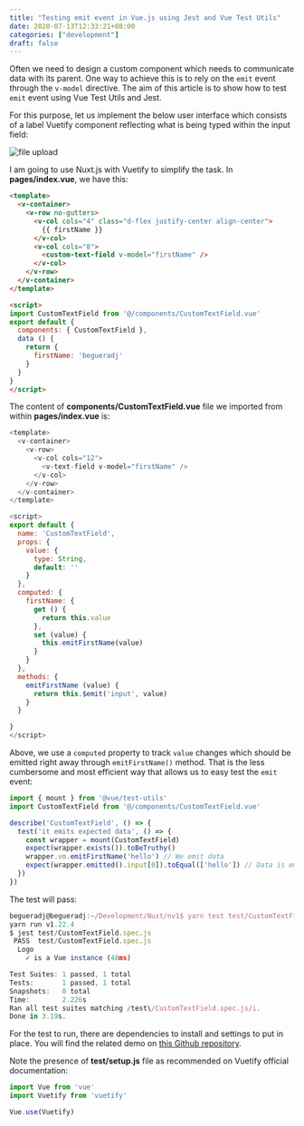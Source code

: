 ```yaml
---
title: "Testing emit event in Vue.js using Jest and Vue Test Utils"
date: 2020-07-13T12:33:21+08:00
categories: ["development"]
draft: false
---
```

Often we need to design a custom component which needs to communicate data with its parent. One way to achieve this is to rely on the `emit` event through the `v-model` directive. The aim of this article is to show how to test `emit` event using Vue Test Utils and Jest.


For this purpose, let us implement the below user interface which consists of a label Vuetify component reflecting what is being typed within the input field:

![file upload](emit_event.png)

I am going to use Nuxt.js with Vuetify to simplify the task. 
In **pages/index.vue**, we have this:

```html
<template>
  <v-container>
    <v-row no-gutters>
      <v-col cols="4" class="d-flex justify-center align-center">
        {{ firstName }}
      </v-col>
      <v-col cols="8">
        <custom-text-field v-model="firstName" />
      </v-col>
    </v-row>
  </v-container>
</template>

<script>
import CustomTextField from '@/components/CustomTextField.vue'
export default {
  components: { CustomTextField },
  data () {
    return {
      firstName: 'begueradj'
    }
  }
}
</script>
```
The content of **components/CustomTextField.vue** file we imported from within **pages/index.vue** is:
```javascript
<template>
  <v-container>
    <v-row>
      <v-col cols="12">
        <v-text-field v-model="firstName" />
      </v-col>
    </v-row>
  </v-container>
</template>

<script>
export default {
  name: 'CustomTextField',
  props: {
    value: {
      type: String,
      default: ''
    }
  },
  computed: {
    firstName: {
      get () {
        return this.value
      },
      set (value) {
        this.emitFirstName(value)
      }
    }
  },
  methods: {
    emitFirstName (value) {
      return this.$emit('input', value)
    }
  }

}
</script>
```
Above, we use a `computed` property to track `value` changes which should be emitted right away through `emitFirstName()` method. That is the less cumbersome and most efficient way that allows us to easy test the `emit` event:

```javascript
import { mount } from '@vue/test-utils'
import CustomTextField from '@/components/CustomTextField.vue'

describe('CustomTextField', () => {
  test('it emits expected data', () => {
    const wrapper = mount(CustomTextField)
    expect(wrapper.exists()).toBeTruthy()
    wrapper.vm.emitFirstName('hello') // We emit data
    expect(wrapper.emitted().input[0]).toEqual(['hello']) // Data is emitted with expected value 
  })
})
```
The test will pass:
```javascript
begueradj@begueradj:~/Development/Nuxt/nv1$ yarn test test/CustomTextField.spec.js 
yarn run v1.22.4
$ jest test/CustomTextField.spec.js
 PASS  test/CustomTextField.spec.js
  Logo
    ✓ is a Vue instance (48ms)

Test Suites: 1 passed, 1 total
Tests:       1 passed, 1 total
Snapshots:   0 total
Time:        2.226s
Ran all test suites matching /test\/CustomTextField.spec.js/i.
Done in 3.19s.
```
For the test to run, there are dependencies to install and settings to put in place. You will find the related demo on [this Github repository](https://github.com/begueradj/vuejs-test-emit-event).

Note the presence of **test/setup.js** file as recommended on Vuetify official documentation:
```javascript
import Vue from 'vue'
import Vuetify from 'vuetify'

Vue.use(Vuetify)
```
